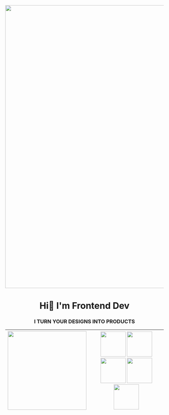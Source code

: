 <div align="center">
   <div align="center"><img src="https://media.giphy.com/media/v1.Y2lkPTc5MGI3NjExM3p4c2VxMXpsbXBpZGxjNHRmMDN0cnB5MmZ1cTNmOXBjcnU5dGR3ciZlcD12MV9pbnRlcm5hbF9naWZfYnlfaWQmY3Q9cw/CkgDjq1lvG6dGqTU61/giphy.gif" width="900px"/></div>
</div>

<div align="center">

  # Hi👋 I'm Frontend Dev
  ### I TURN YOUR DESIGNS INTO PRODUCTS

</div>

<div align="center">

| <img src="https://media.giphy.com/media/v1.Y2lkPTc5MGI3NjExeGRuZ2t6NDZ2dWtkM25hZTQ1ODdramMzZGo3ZDl4cmZ6NGZyd2F3ayZlcD12MV9pbnRlcm5hbF9naWZfYnlfaWQmY3Q9cw/eIx7liaVwx3hqcuE31/giphy.gif" width="250" height="250"/> | <img src="https://cdn-icons-png.flaticon.com/256/174/174854.png" height="80" width="80"> <img src="https://cdn4.iconfinder.com/data/icons/social-media-logos-6/512/121-css3-512.png" height="80" width="80"> <img src="https://upload.wikimedia.org/wikipedia/commons/thumb/6/6a/JavaScript-logo.png/640px-JavaScript-logo.png" height="80" width="80"> <img src="https://upload.wikimedia.org/wikipedia/commons/thumb/a/a7/React-icon.svg/1150px-React-icon.svg.png" height="80" width="80"> <img src="https://static-00.iconduck.com/assets.00/tailwind-css-icon-2048x1229-u8dzt4uh.png" height="80" width="80">
| --- | ---|   

</div>


















